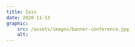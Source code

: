 ```yaml
---
title: Iain
date: 2020-11-13
graphic:
    src: /assets/images/banner-conference.jpg
    alt:
---
```

